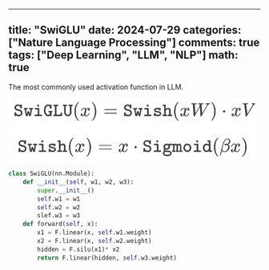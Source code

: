 
---
title: "SwiGLU"
date: 2024-07-29
categories: ["Nature Language Processing"]
comments: true
tags: ["Deep Learning", "LLM", "NLP"]
math: true
---


The most commonly used activation function in LLM.

![SwiGLU](/images/nlp/swish.jpg)



```python
class SwiGLU(nn.Module):
    def __init__(self, w1, w2, w3):
        super.__init__()
        self.w1 = w1
        self.w2 = w2
        slef.w3 = w3
    def forward(self, x):
        x1 = F.linear(x, self.w1.weight)
        x2 = F.linear(x, self.w2.weight)
        hidden = F.silu(x1)* x2
        return F.linear(hidden, self.w3.weight)

```